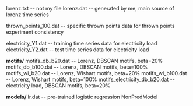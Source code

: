lorenz.txt -- not my file
lorenz.dat -- generated by me, main source of lorenz time series

thrown_points_100.dat -- specific thrown points data for thrown points experiment consistency

electricity_Y1.dat -- training time series data for electricity load
electricity_Y2.dat -- test time series data for electricity load

**motifs/**
motifs_db_b20.dat -- Lorenz, DBSCAN motifs, beta=20%
motifs_db_b100.dat -- Lorenz, DBSCAN motifs, beta=100%
motifs_wi_b20.dat -- Lorenz, Wishart motifs, beta=20%
motifs_wi_b100.dat -- Lorenz, Wishart motifs, beta=100%
motifs_electricity_db_b20.dat -- electricity load, DBSCAN motifs, beta=20%

**models/**
lr.dat -- pre-trained logistic regression NonPredModel